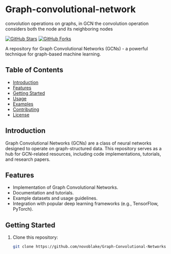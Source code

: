 # Graph-convolutional-network
 convolution operations on graphs,  in GCN the convolution operation considers both the node and its neighboring nodes
 


[![GitHub Stars](https://img.shields.io/github/stars/novoblake/Graph-Convolutional-Networks.svg)](https://github.com/novoblake/Graph-Convolutional-Networks/stargazers)
[![GitHub Forks](https://img.shields.io/github/forks/novoblake/Graph-Convolutional-Networks.svg)](https://github.com/novoblake/Graph-Convolutional-Networks/network/members)

A repository for Graph Convolutional Networks (GCNs) - a powerful technique for graph-based machine learning.

## Table of Contents
- [Introduction](#introduction)
- [Features](#features)
- [Getting Started](#getting-started)
- [Usage](#usage)
- [Examples](#examples)
- [Contributing](#contributing)
- [License](#license)

## Introduction
Graph Convolutional Networks (GCNs) are a class of neural networks designed to operate on graph-structured data. This repository serves as a hub for GCN-related resources, including code implementations, tutorials, and research papers.

## Features
- Implementation of Graph Convolutional Networks.
- Documentation and tutorials.
- Example datasets and usage guidelines.
- Integration with popular deep learning frameworks (e.g., TensorFlow, PyTorch).

## Getting Started
1. Clone this repository:
   ```sh
   git clone https://github.com/novoblake/Graph-Convolutional-Networks.git

